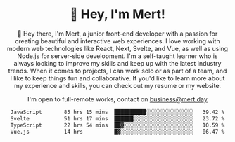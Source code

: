 <div align="center">
  <h1 align="center">👋 Hey, I'm Mert! </h1>
<p>
 🎉 Hey there, I'm Mert, a junior front-end developer with a passion for creating beautiful and interactive web experiences. I love working with modern web technologies like React, Next, Svelte, and Vue, as well as using Node.js for server-side development. I'm a self-taught learner who is always looking to improve my skills and keep up with the latest industry trends. When it comes to projects, I can work solo or as part of a team, and I like to keep things fun and collaborative. If you'd like to learn more about my experience and skills, you can check out my resume or my website.
</p>

  I'm open to full-remote works, contact on [business@mert.day](mailto:business@mert.day) 
  
<!--START_SECTION:waka-->

```txt
JavaScript       85 hrs 15 mins  ██████████░░░░░░░░░░░░░░░   39.42 %
Svelte           51 hrs 17 mins  ██████░░░░░░░░░░░░░░░░░░░   23.72 %
TypeScript       22 hrs 54 mins  ██▓░░░░░░░░░░░░░░░░░░░░░░   10.59 %
Vue.js           14 hrs          █▓░░░░░░░░░░░░░░░░░░░░░░░   06.47 %
```

<!--END_SECTION:waka-->

<!--
I inspired from https://github.com/noirrs
You can check his page too!

Mert Doğu - Front-end Developer - mert.day
--> 
